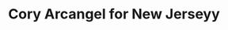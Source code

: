 ---
ee_id_thing: '96'
site: '1'
type: '2'
inv_num: 2010-057
add_credit:
url: 2010-057-cory-arcangel-for-new-jerseyy
title: Cory Arcangel for New Jerseyy
year: '2010'
display_year: '2010'
medium: Website
dims:
pitch: "​New Jerseyy website redesigned to look like the website of Pace Gallery"
ps:
live_url:
youtube:
related_code:
imgs: new-jerseyy-2010-057-screen-shot-3-database-ih.jpg
subheading:
download:
commission:
related:
layout: things-i-made
---
